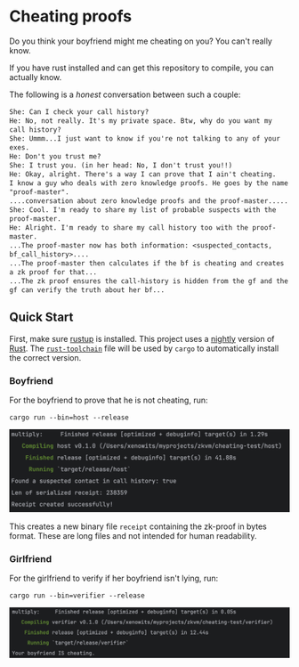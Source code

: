 # Cheating proofs

Do you think your boyfriend might me cheating on you? You can't really know.

If you have rust installed and can get this repository to compile, you can actually know.

The following is a _honest_ conversation between such a couple:
```text
She: Can I check your call history?
He: No, not really. It's my private space. Btw, why do you want my call history?
She: Ummm...I just want to know if you're not talking to any of your exes.
He: Don't you trust me?
She: I trust you. (in her head: No, I don't trust you!!)
He: Okay, alright. There's a way I can prove that I ain't cheating. 
I know a guy who deals with zero knowledge proofs. He goes by the name "proof-master".
....conversation about zero knowledge proofs and the proof-master.....
She: Cool. I'm ready to share my list of probable suspects with the proof-master.
He: Alright. I'm ready to share my call history too with the proof-master.
...The proof-master now has both information: <suspected_contacts, bf_call_history>....
...The proof-master then calculates if the bf is cheating and creates a zk proof for that...
...The zk proof ensures the call-history is hidden from the gf and the gf can verify the truth about her bf...
```


## Quick Start

First, make sure [rustup](https://rustup.rs) is installed. This project uses a [nightly](https://doc.rust-lang.org/book/appendix-07-nightly-rust.html) version of [Rust](https://doc.rust-lang.org/book/ch01-01-installation.html). The [`rust-toolchain`](rust-toolchain) file will be used by `cargo` to automatically install the correct version.

### Boyfriend
For the boyfriend to prove that he is not cheating, run:
```
cargo run --bin=host --release
```

<img src="./docs/prover.png">

This creates a new binary file `receipt` containing the zk-proof in bytes format. These are long files and 
not intended for human readability.

### Girlfriend
For the girlfriend to verify if her boyfriend isn't lying, run:
```
cargo run --bin=verifier --release
```

<img src="./docs/verifier.png">

[Structure of a zkVM Application]: https://dev.risczero.com/zkvm/developer-guide/zkvm-app-structure
